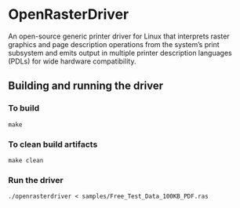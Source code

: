 # OpenRasterDriver
An open-source generic printer driver for Linux that interprets raster graphics and page description operations from the system’s print subsystem and emits output in multiple printer description languages (PDLs) for wide hardware compatibility.

## Building and running the driver

### To build
`make`

### To clean build artifacts
`make clean`

### Run the driver
`./openrasterdriver < samples/Free_Test_Data_100KB_PDF.ras`
